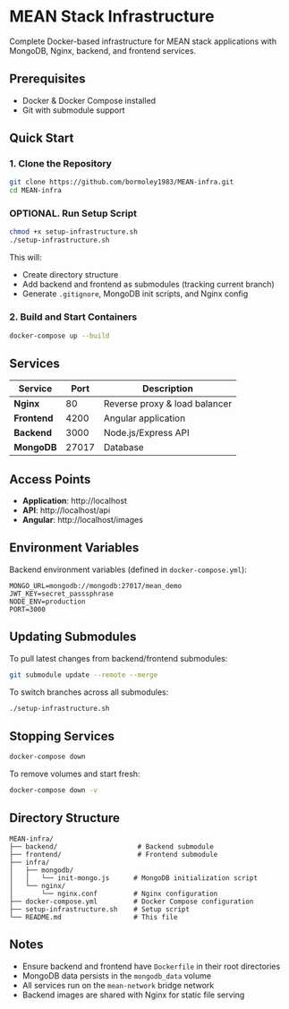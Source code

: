 # MEAN Stack Infrastructure

Complete Docker-based infrastructure for MEAN stack applications with MongoDB, Nginx, backend, and frontend services.

## Prerequisites

- Docker & Docker Compose installed
- Git with submodule support

## Quick Start

### 1. Clone the Repository

```bash
git clone https://github.com/bormoley1983/MEAN-infra.git
cd MEAN-infra
```

### OPTIONAL. Run Setup Script

```bash
chmod +x setup-infrastructure.sh
./setup-infrastructure.sh
```

This will:
- Create directory structure
- Add backend and frontend as submodules (tracking current branch)
- Generate `.gitignore`, MongoDB init scripts, and Nginx config

### 2. Build and Start Containers

```bash
docker-compose up --build
```

## Services

| Service | Port | Description |
|---------|------|-------------|
| **Nginx** | 80 | Reverse proxy & load balancer |
| **Frontend** | 4200 | Angular application |
| **Backend** | 3000 | Node.js/Express API |
| **MongoDB** | 27017 | Database |

## Access Points

- **Application**: http://localhost
- **API**: http://localhost/api
- **Angular**: http://localhost/images

## Environment Variables

Backend environment variables (defined in `docker-compose.yml`):

```
MONGO_URL=mongodb://mongodb:27017/mean_demo
JWT_KEY=secret_passsphrase
NODE_ENV=production
PORT=3000
```

## Updating Submodules

To pull latest changes from backend/frontend submodules:

```bash
git submodule update --remote --merge
```

To switch branches across all submodules:

```bash
./setup-infrastructure.sh
```

## Stopping Services

```bash
docker-compose down
```

To remove volumes and start fresh:

```bash
docker-compose down -v
```

## Directory Structure

```
MEAN-infra/
├── backend/                    # Backend submodule
├── frontend/                   # Frontend submodule
├── infra/
│   ├── mongodb/
│   │   └── init-mongo.js      # MongoDB initialization script
│   └── nginx/
│       └── nginx.conf         # Nginx configuration
├── docker-compose.yml         # Docker Compose configuration
├── setup-infrastructure.sh    # Setup script
└── README.md                  # This file
```

## Notes

- Ensure backend and frontend have `Dockerfile` in their root directories
- MongoDB data persists in the `mongodb_data` volume
- All services run on the `mean-network` bridge network
- Backend images are shared with Nginx for static file serving